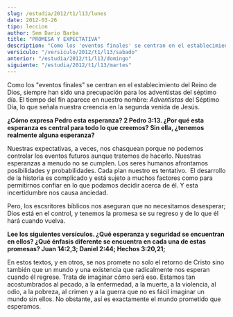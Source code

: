 ```yaml
---
slug: /estudia/2012/t1/l13/lunes
date: 2012-03-26
tipo: leccion
author: Sem Dario Barba
title: "PROMESA Y EXPECTATIVA"
description: "Como los 'eventos finales' se centran en el establecimiento del Reino de Dios,  siempre han sido una precupación para los adventistas del séptimo día. El  tiempo del fin aparece en nuestro nombre: Adventistas del Séptimo Día, lo que  señala nuestra creencia en la segunda venid..."
versiculo: "/versiculo/2012/t1/l13/sabado"
anterior: "/estudia/2012/t1/l13/domingo"
siguiente: "/estudia/2012/t1/l13/martes"
---
```


Como los "eventos finales" se centran en el establecimiento del Reino de Dios, siempre han sido una precupación para los adventistas del séptimo día. El tiempo del fin aparece en nuestro nombre: _Adventistas_ del Séptimo Día, lo que señala nuestra creencia en la segunda venida de Jesús.

**¿Cómo expresa Pedro esta esperanza? 2 Pedro 3:13. ¿Por qué esta esperanza es central para todo lo que creemos? Sin ella, ¿tenemos realmente alguna esperanza?**

Nuestras expectativas, a veces, nos chasquean porque no podemos controlar los eventos futuros aunque tratemos de hacerlo. Nuestras esperanzas a menudo no se cumplen. Los seres humanos afrontamos posibilidades y probabilidades. Cada plan nuestro es tentativo.  El desarrollo de la historia es complicado y está sujeto a muchos factores como para permitirnos confiar en lo que podamos decidir acerca de él. Y esta incertidumbre nos causa anciedad.

Pero, los escsritores bíblicos nos aseguran que no necesitamos desesperar; Dios está en el control, y tenemos la promesa se su regreso y de lo que él hará cuando vuelva.

**Lee los siguientes versículos. ¿Qué esperanza y seguridad se encuentran en ellos? ¿Qué énfasis diferente se encuentra en cada una de estas promesas? Juan 14:2,3; Daniel 2:44; Hechos 3:20,21;**

En estos textos, y en otros, se nos promete no solo el retorno de Cristo sino también que un mundo y una existencia que radicalmente nos esperan cuando él regrese. Trata de imaginar cómo será eso. Estamos tan acostumbrados al pecado, a la enfermedad, a la muerte, a la violencia, al odio, a la pobreza, al crimen y a la guerra que no es fácil imaginar un mundo sin ellos. No obstante, así es exactamente el mundo prometido que esperamos.
